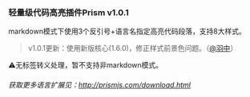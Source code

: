 ### 轻量级代码高亮插件Prism v1.0.1

markdown模式下使用3个反引号+语言名指定高亮代码段落，支持8大样式。

 > v1.0.1更新：使用新版核心(1.6.0)，修正样式前景色问题。（[@羽中](https://github.com/jzwalk)）

:warning:无标签转义处理，暂不支持非markdown模式。

###### 获取更多语言扩展见：http://prismjs.com/download.html